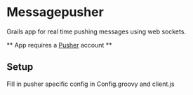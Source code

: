# Messagepusher

Grails app for real time pushing messages using web sockets.

** App requires a  [Pusher](http://pusher.com) account **

## Setup

Fill in pusher specific config in Config.groovy and client.js 

